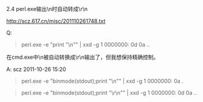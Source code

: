 2.4 perl.exe输出\n时自动转成\r\n

http://scz.617.cn/misc/201110261748.txt

Q:

> perl.exe -e "print \"\n\"" | xxd -g 1
0000000: 0d 0a                                            ..

在cmd.exe中\n被自动转换成\r\n输出了，但我想保持精确控制。

A: scz 2011-10-26 15:20

> perl.exe -e "binmode(stdout);print \"\n\"" | xxd -g 1
0000000: 0a                                               .

> perl.exe -e "binmode(stdout);print \"\r\n\"" | xxd -g 1
0000000: 0d 0a                                            ..
